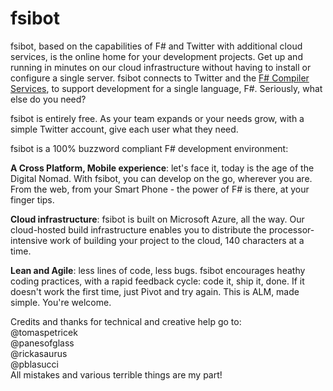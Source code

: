 fsibot
======

fsibot, based on the capabilities of F# and Twitter with additional cloud services, 
is the online home for your development projects. Get up and running in minutes on 
our cloud infrastructure without having to install or configure a single server. 
fsibot connects to Twitter and the [F# Compiler Services](http://fsharp.github.io/FSharp.Compiler.Service/index.html), 
to support development for a single language, F#. Seriously, what else do you need?

fsibot is entirely free. As your team expands or your needs grow, 
with a simple Twitter account, give each user what they need. 

fsibot is a 100% buzzword compliant F# development environment:  

**A Cross Platform, Mobile experience**: let's face it, today is the age of the 
Digital Nomad. With fsibot, you can develop on the go, wherever you are. 
From the web, from your Smart Phone - the power of F# is there, at your 
finger tips.

**Cloud infrastructure**: fsibot is built on Microsoft Azure, all the way. 
Our cloud-hosted build infrastructure enables you to distribute the 
processor-intensive work of building your project to the cloud, 140
characters at a time. 

**Lean and Agile**: less lines of code, less bugs. fsibot encourages heathy coding practices, 
with a rapid feedback cycle: code it, ship it, done. If it doesn't work the 
first time, just Pivot and try again. This is ALM, made simple. You're welcome.

Credits and thanks for technical and creative help go to:  
@tomaspetricek  
@panesofglass  
@rickasaurus  
@pblasucci  
All mistakes and various terrible things are my part!
